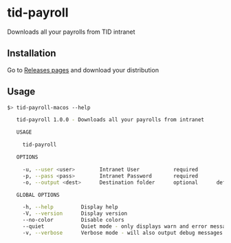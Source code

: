 # tid-payroll
Downloads all your payrolls from TID intranet

## Installation

Go to [Releases pages](https://github.com/jmendiara/tid-payroll/releases) and download your distribution

## Usage
```sh
$> tid-payroll-macos --help

   tid-payroll 1.0.0 - Downloads all your payrolls from intranet

   USAGE

     tid-payroll

   OPTIONS

     -u, --user <user>        Intranet User           required
     -p, --pass <pass>        Intranet Password       required
     -o, --output <dest>      Destination folder      optional      default: "./payrolls"

   GLOBAL OPTIONS

     -h, --help         Display help
     -V, --version      Display version
     --no-color         Disable colors
     --quiet            Quiet mode - only displays warn and error messages
     -v, --verbose      Verbose mode - will also output debug messages
```
